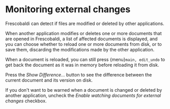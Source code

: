 # Monitoring external changes

Frescobaldi can detect if files are modified or deleted by other applications.

When another application modifies or deletes one or more documents that are
opened in Frescobaldi, a list of affected documents is displayed, and you
can choose whether to reload one or more documents from disk, or to save
them, discarding the modifications made by the other application.

When a document is reloaded, you can still press {menu}`main, edit_undo` to get
back the document as it was in memory before reloading it from disk.

Press the *Show Difference...* button to see the difference between
the current document and its version on disk.

If you don't want to be warned when a document is changed or deleted by
another application, uncheck the *Enable watching documents for external
changes* checkbox.

